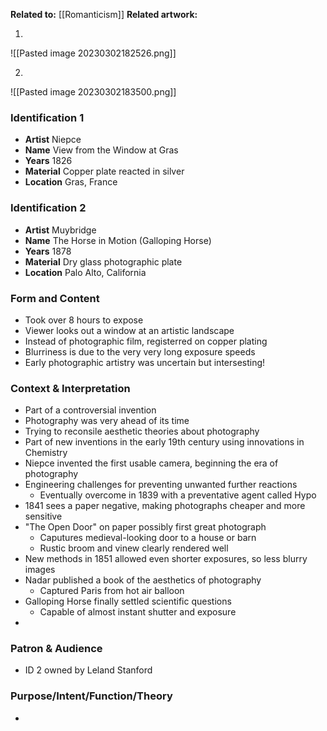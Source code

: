 **Related to:** [[Romanticism]]
**Related artwork:** 

1.
![[Pasted image 20230302182526.png]]

2.
![[Pasted image 20230302183500.png]]

### Identification 1
- **Artist** Niepce 
- **Name** View from the Window at Gras
- **Years** 1826
- **Material** Copper plate reacted in silver
- **Location** Gras, France

### Identification 2
- **Artist** Muybridge 
- **Name** The Horse in Motion  (Galloping Horse)
- **Years** 1878 
- **Material** Dry glass photographic plate 
- **Location** Palo Alto, California

### Form and Content
- Took over 8 hours to expose
- Viewer looks out a window at an artistic landscape
- Instead of photographic film, registerred on copper plating
- Blurriness is due to the very very long exposure speeds
- Early photographic artistry was uncertain but intersesting!

### Context & Interpretation
- Part of a controversial invention
- Photography was very ahead of its time
- Trying to reconsile aesthetic theories about photography
- Part of new inventions in the early 19th century using innovations in Chemistry
- Niepce invented the first usable camera, beginning the era of photography
- Engineering challenges for preventing unwanted further reactions
	- Eventually overcome in 1839 with a preventative agent called Hypo
- 1841 sees a paper negative, making photographs cheaper and more sensitive
- "The Open Door" on paper possibly first great photograph
	- Caputures medieval-looking door to a house or barn
	- Rustic broom and vinew clearly rendered well
- New methods in 1851 allowed even shorter exposures, so less blurry images
- Nadar published a book of the aesthetics of photography
	- Captured Paris from hot air balloon
- Galloping Horse finally settled scientific questions
	- Capable of almost instant shutter and exposure
- 

### Patron & Audience
- ID 2 owned by Leland Stanford

### Purpose/Intent/Function/Theory
- 